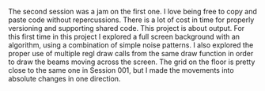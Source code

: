 The second session was a jam on the first one. I love being free to copy and paste code without repercussions. There is a lot of cost in time for properly versioning and supporting shared code. This project is about output. For this first time in this project I explored a full screen background with an algorithm, using a combination of simple noise patterns. I also explored the proper use of multiple regl draw calls from the same draw function in order to draw the beams moving across the screen. The grid on the floor is pretty close to the same one in Session 001, but I made the movements into absolute changes in one direction.
